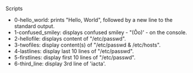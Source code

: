 Scripts

- 0-hello_world: prints "Hello, World", followed by a new line to the standard output.
- 1-confused_smiley: displays confused smiley - "(Ôo)' - on the console.
- 2-hellofile: displays content of "/etc/passwd".
- 3-twofiles: display content(s) of "/etc/passwd & /etc/hosts".
- 4-lastlines: display last 10 lines of "/etc/passwd".
- 5-firstlines: display first 10 lines of "/etc/passwd".
- 6-third_line: display 3rd line of 'iacta'.

